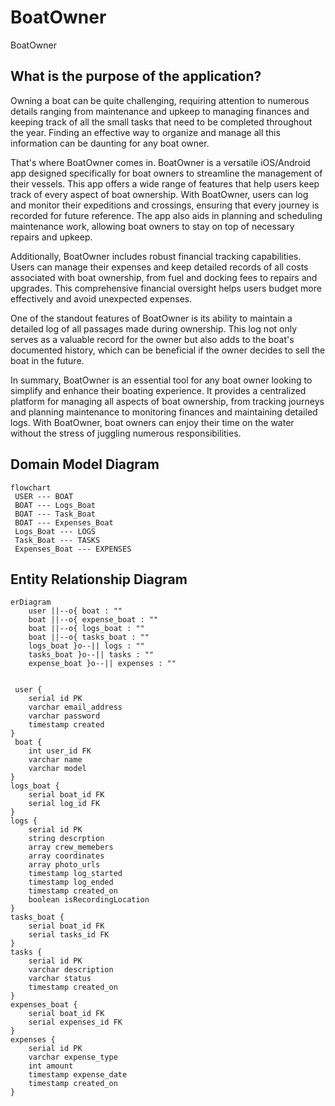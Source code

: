 # BoatOwner

BoatOwner

## What is the purpose of the application?

Owning a boat can be quite challenging, requiring attention to numerous details ranging from maintenance and upkeep to managing finances and keeping track of all the small tasks that need to be completed throughout the year. Finding an effective way to organize and manage all this information can be daunting for any boat owner.

That's where BoatOwner comes in. BoatOwner is a versatile iOS/Android app designed specifically for boat owners to streamline the management of their vessels. This app offers a wide range of features that help users keep track of every aspect of boat ownership. With BoatOwner, users can log and monitor their expeditions and crossings, ensuring that every journey is recorded for future reference. The app also aids in planning and scheduling maintenance work, allowing boat owners to stay on top of necessary repairs and upkeep.

Additionally, BoatOwner includes robust financial tracking capabilities. Users can manage their expenses and keep detailed records of all costs associated with boat ownership, from fuel and docking fees to repairs and upgrades. This comprehensive financial oversight helps users budget more effectively and avoid unexpected expenses.

One of the standout features of BoatOwner is its ability to maintain a detailed log of all passages made during ownership. This log not only serves as a valuable record for the owner but also adds to the boat's documented history, which can be beneficial if the owner decides to sell the boat in the future.

In summary, BoatOwner is an essential tool for any boat owner looking to simplify and enhance their boating experience. It provides a centralized platform for managing all aspects of boat ownership, from tracking journeys and planning maintenance to monitoring finances and maintaining detailed logs. With BoatOwner, boat owners can enjoy their time on the water without the stress of juggling numerous responsibilities.

## Domain Model Diagram

```mermaid
flowchart
 USER --- BOAT
 BOAT --- Logs_Boat
 BOAT --- Task_Boat
 BOAT --- Expenses_Boat
 Logs_Boat --- LOGS
 Task_Boat --- TASKS
 Expenses_Boat --- EXPENSES
```

## Entity Relationship Diagram

```mermaid
erDiagram
    user ||--o{ boat : ""
    boat ||--o{ expense_boat : ""
    boat ||--o{ logs_boat : ""
    boat ||--o{ tasks_boat : ""
    logs_boat }o--|| logs : ""
    tasks_boat }o--|| tasks : ""
    expense_boat }o--|| expenses : ""


 user {
    serial id PK
    varchar email_address
    varchar password
    timestamp created
}
 boat {
    int user_id FK
    varchar name
    varchar model
}
logs_boat {
    serial boat_id FK
    serial log_id FK
}
logs {
    serial id PK
    string descrption
    array crew_memebers
    array coordinates
    array photo_urls
    timestamp log_started
    timestamp log_ended
    timestamp created_on
    boolean isRecordingLocation
}
tasks_boat {
    serial boat_id FK
    serial tasks_id FK
}
tasks {
    serial id PK
    varchar description
    varchar status
    timestamp created_on
}
expenses_boat {
    serial boat_id FK
    serial expenses_id FK
}
expenses {
    serial id PK
    varchar expense_type
    int amount
    timestamp expense_date
    timestamp created_on
}

```
